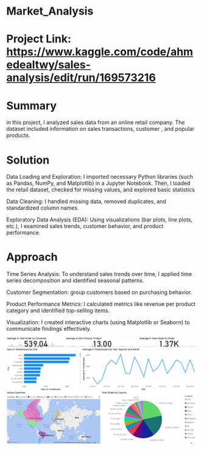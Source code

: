 # Market_Analysis
# Project Link: https://www.kaggle.com/code/ahmedealtwy/sales-analysis/edit/run/169573216

# Summary
in this project, I analyzed sales data from an online retail company. The dataset included information on sales transactions, customer , and popular products.


# Solution
Data Loading and Exploration: I imported necessary Python libraries (such as Pandas, NumPy, and Matplotlib) in a Jupyter Notebook. Then, I loaded the retail dataset, checked for missing values, and explored basic statistics

Data Cleaning: I handled missing data, removed duplicates, and standardized column names.

Exploratory Data Analysis (EDA): Using visualizations (bar plots, line plots, etc.), I examined sales trends, customer behavior, and product performance.


# Approach
Time Series Analysis: To understand sales trends over time, I applied time series decomposition and identified seasonal patterns.

Customer Segmentation: group customers based on purchasing behavior.

Product Performance Metrics: I calculated metrics like revenue per product category and identified top-selling items.

Visualization: I created interactive charts (using Matplotlib or Seaborn) to communicate findings effectively.

![alt text](https://github.com/AhmedElatwy/Market_Analysis/blob/afd885ff275a8c6bfd4ee89f7a6d0f7ae69e68a7/Dashboard_sales.png)
